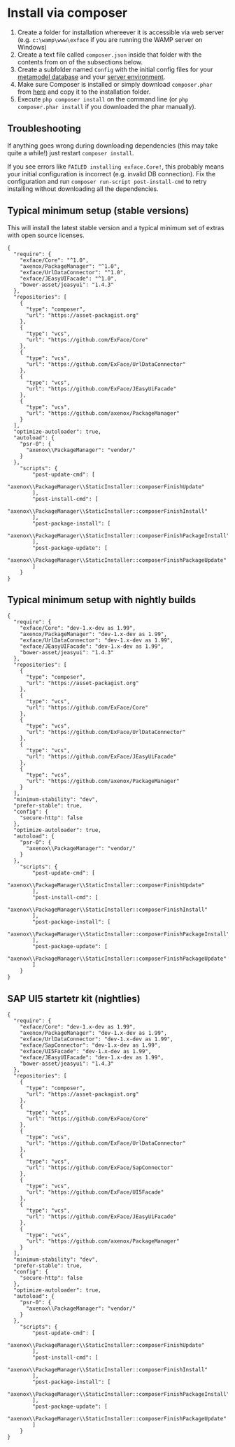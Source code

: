 # Install via composer

1. Create a folder for installation whereever it is accessible via web server (e.g. `c:\wamp\www\exface` if you are running the WAMP server on Windows)
2. Create a text file called `composer.json` inside that folder with the contents from on of the subsections below. 
3. Create a subfolder named `Config` with the initial config files for your [metamodel database](Configure_metamodel_DB.md) and your [server environment](Initial_configuration.md).
4. Make sure Composer is installed or simply download `composer.phar` from [here](https://getcomposer.org/download/) and copy it to the installation folder.
5. Execute `php composer install` on the command line (or `php composer.phar install` if you downloaded the phar manually).

## Troubleshooting

If anything goes wrong during downloading dependencies (this may take quite a while!) just restart `composer install`.

If you see errors like `FAILED installing exface.Core!`, this probably means your initial configuration is incorrect (e.g. invalid DB connection). Fix the configuration and run `composer run-script post-install-cmd` to retry installing without downloading all the dependencies.
	
## Typical minimum setup (stable versions)

This will install the latest stable version and a typical minimum set of extras with open source licenses. 

```
{
  "require": {
    "exface/Core": "^1.0",
    "axenox/PackageManager": "^1.0",
    "exface/UrlDataConnector": "^1.0",
    "exface/JEasyUIFacade": "^1.0",
    "bower-asset/jeasyui": "1.4.3"
  },
  "repositories": [
    {
      "type": "composer",
      "url": "https://asset-packagist.org"
    },
    {
      "type": "vcs",
      "url": "https://github.com/ExFace/Core"
    },
    {
      "type": "vcs",
      "url": "https://github.com/ExFace/UrlDataConnector"
    },
    {
      "type": "vcs",
      "url": "https://github.com/ExFace/JEasyUiFacade"
    },
    {
      "type": "vcs",
      "url": "https://github.com/axenox/PackageManager"
    }
  ],
  "optimize-autoloader": true,
  "autoload": {
    "psr-0": {
      "axenox\\PackageManager": "vendor/"
    }
  },
	"scripts": {
	    "post-update-cmd": [
	        "axenox\\PackageManager\\StaticInstaller::composerFinishUpdate"
	    ],
	    "post-install-cmd": [
	        "axenox\\PackageManager\\StaticInstaller::composerFinishInstall"
	    ],
	    "post-package-install": [
	        "axenox\\PackageManager\\StaticInstaller::composerFinishPackageInstall"
	    ],
	    "post-package-update": [
	        "axenox\\PackageManager\\StaticInstaller::composerFinishPackageUpdate"
	    ]
	}
}
```

## Typical minimum setup with nightly builds

```
{
  "require": {
    "exface/Core": "dev-1.x-dev as 1.99",
    "axenox/PackageManager": "dev-1.x-dev as 1.99",
    "exface/UrlDataConnector": "dev-1.x-dev as 1.99",
    "exface/JEasyUIFacade": "dev-1.x-dev as 1.99",
    "bower-asset/jeasyui": "1.4.3"
  },
  "repositories": [
    {
      "type": "composer",
      "url": "https://asset-packagist.org"
    },
    {
      "type": "vcs",
      "url": "https://github.com/ExFace/Core"
    },
    {
      "type": "vcs",
      "url": "https://github.com/ExFace/UrlDataConnector"
    },
    {
      "type": "vcs",
      "url": "https://github.com/ExFace/JEasyUiFacade"
    },
    {
      "type": "vcs",
      "url": "https://github.com/axenox/PackageManager"
    }
  ],
  "minimum-stability": "dev",
  "prefer-stable": true,
  "config": {
    "secure-http": false
  },
  "optimize-autoloader": true,
  "autoload": {
    "psr-0": {
      "axenox\\PackageManager": "vendor/"
    }
  },
	"scripts": {
	    "post-update-cmd": [
	        "axenox\\PackageManager\\StaticInstaller::composerFinishUpdate"
	    ],
	    "post-install-cmd": [
	        "axenox\\PackageManager\\StaticInstaller::composerFinishInstall"
	    ],
	    "post-package-install": [
	        "axenox\\PackageManager\\StaticInstaller::composerFinishPackageInstall"
	    ],
	    "post-package-update": [
	        "axenox\\PackageManager\\StaticInstaller::composerFinishPackageUpdate"
	    ]
	}
}
```

## SAP UI5 startetr kit (nightlies)

```
{
  "require": {
    "exface/Core": "dev-1.x-dev as 1.99",
    "axenox/PackageManager": "dev-1.x-dev as 1.99",
    "exface/UrlDataConnector": "dev-1.x-dev as 1.99",
    "exface/SapConnector": "dev-1.x-dev as 1.99",
    "exface/UI5Facade": "dev-1.x-dev as 1.99",
    "exface/JEasyUIFacade": "dev-1.x-dev as 1.99",
    "bower-asset/jeasyui": "1.4.3"
  },
  "repositories": [
    {
      "type": "composer",
      "url": "https://asset-packagist.org"
    },
    {
      "type": "vcs",
      "url": "https://github.com/ExFace/Core"
    },
    {
      "type": "vcs",
      "url": "https://github.com/ExFace/UrlDataConnector"
    },
    {
      "type": "vcs",
      "url": "https://github.com/ExFace/SapConnector"
    },
    {
      "type": "vcs",
      "url": "https://github.com/ExFace/UI5Facade"
    },
    {
      "type": "vcs",
      "url": "https://github.com/ExFace/JEasyUiFacade"
    },
    {
      "type": "vcs",
      "url": "https://github.com/axenox/PackageManager"
    }
  ],
  "minimum-stability": "dev",
  "prefer-stable": true,
  "config": {
    "secure-http": false
  },
  "optimize-autoloader": true,
  "autoload": {
    "psr-0": {
      "axenox\\PackageManager": "vendor/"
    }
  },
	"scripts": {
	    "post-update-cmd": [
	        "axenox\\PackageManager\\StaticInstaller::composerFinishUpdate"
	    ],
	    "post-install-cmd": [
	        "axenox\\PackageManager\\StaticInstaller::composerFinishInstall"
	    ],
	    "post-package-install": [
	        "axenox\\PackageManager\\StaticInstaller::composerFinishPackageInstall"
	    ],
	    "post-package-update": [
	        "axenox\\PackageManager\\StaticInstaller::composerFinishPackageUpdate"
	    ]
	}
}
```